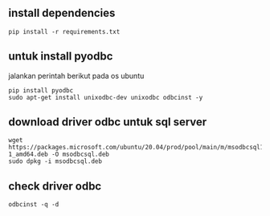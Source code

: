## install dependencies
```shell
pip install -r requirements.txt
```
## untuk install pyodbc

jalankan perintah berikut pada os ubuntu
```shell
pip install pyodbc
sudo apt-get install unixodbc-dev unixodbc odbcinst -y
```

## download driver odbc untuk sql server
```shell
wget https://packages.microsoft.com/ubuntu/20.04/prod/pool/main/m/msodbcsql18/msodbcsql18_18.0.1.1-1_amd64.deb -O msodbcsql.deb
sudo dpkg -i msodbcsql.deb
```

## check driver odbc
```shell
odbcinst -q -d
```
